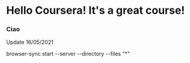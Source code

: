 <!DOCTYPE html>
<html>
<head>
	<title>Hello Coursera!</title>
</head>
<body>

<h1>Hello Coursera! It's a great course!</h1>
<h3>Ciao</h3>
	<p>Update 16/05/2021<p/>
	<p>browser-sync start --server --directory --files "*"</p>
</body>
</html>
